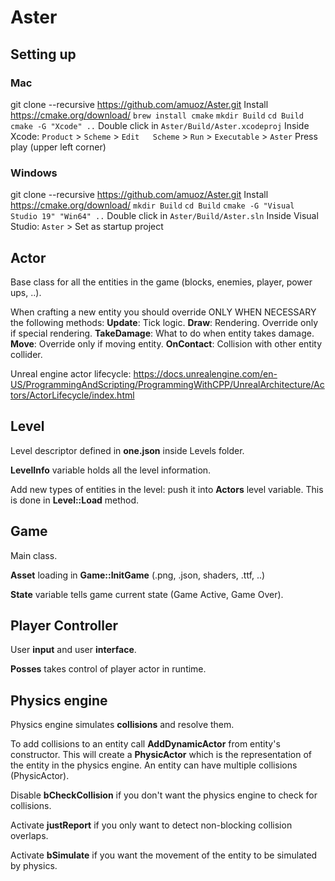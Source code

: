 # Aster

## Setting up
### Mac
git clone --recursive https://github.com/amuoz/Aster.git
Install https://cmake.org/download/
`brew install cmake`
`mkdir Build`
`cd Build`
`cmake -G "Xcode" ..`
Double click in `Aster/Build/Aster.xcodeproj`
Inside Xcode:
  `Product`	>	`Scheme`	>	`Edit	Scheme` > `Run` > `Executable` > `Aster`
Press play (upper left corner)
### Windows
git clone --recursive https://github.com/amuoz/Aster.git
Install https://cmake.org/download/
`mkdir Build`
`cd Build`
`cmake -G "Visual Studio 19" "Win64" ..`
Double click in `Aster/Build/Aster.sln`
Inside Visual Studio:
`Aster` > Set as startup project

## Actor
Base class for all the entities in the game (blocks, enemies, player, power ups, ..).

When crafting a new entity you should override ONLY WHEN NECESSARY the following methods:
**Update**: Tick logic.
**Draw**: Rendering. Override only if special rendering.
**TakeDamage**: What to do when entity takes damage.
**Move**: Override only if moving entity.
**OnContact**: Collision with other entity collider.

Unreal engine actor lifecycle:
https://docs.unrealengine.com/en-US/ProgrammingAndScripting/ProgrammingWithCPP/UnrealArchitecture/Actors/ActorLifecycle/index.html

## Level
Level descriptor defined in **one.json** inside Levels folder.

**LevelInfo** variable holds all the level information.

Add new types of entities in the level: push it into **Actors** level variable. This is done in **Level::Load** method.

## Game
Main class.

**Asset** loading in **Game::InitGame** (.png, .json, shaders, .ttf, ..)

**State** variable tells game current state (Game Active, Game Over).

## Player Controller
User **input** and user **interface**.

**Posses** takes control of player actor in runtime.

## Physics engine
Physics engine simulates **collisions** and resolve them.

To add collisions to an entity call **AddDynamicActor** from entity's constructor. This will create a **PhysicActor** which is the representation of the entity in the physics engine. An entity can have multiple collisions (PhysicActor).

Disable **bCheckCollision** if you don't want the physics engine to check for collisions.

Activate **justReport** if you only want to detect non-blocking collision overlaps.

Activate **bSimulate** if you want the movement of the entity to be simulated by physics.